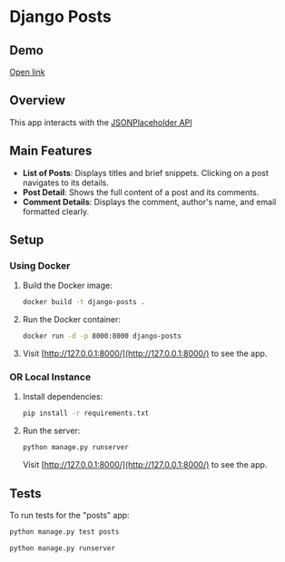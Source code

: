 # Django Posts
## Demo

[Open link](https://alexvanchov.pythonanywhere.com/)

## Overview
This app interacts with the [JSONPlaceholder API](https://jsonplaceholder.typicode.com/)

## Main Features
- **List of Posts**: Displays titles and brief snippets. Clicking on a post navigates to its details.
- **Post Detail**: Shows the full content of a post and its comments.
- **Comment Details**: Displays the comment, author's name, and email formatted clearly.

## Setup

### Using Docker

1. Build the Docker image:
    ```bash
    docker build -t django-posts .
    ```

2. Run the Docker container:
    ```bash
    docker run -d -p 8000:8000 django-posts
    ```

3. Visit [http://127.0.0.1:8000/](http://127.0.0.1:8000/) to see the app.

### OR Local Instance

1. Install dependencies:
   ```bash
   pip install -r requirements.txt
   ```

3. Run the server:
    ```bash
    python manage.py runserver
    ```
   Visit [http://127.0.0.1:8000/](http://127.0.0.1:8000/) to see the app.

## Tests
To run tests for the "posts" app:

```bash
python manage.py test posts
```

```bash
python manage.py runserver
```